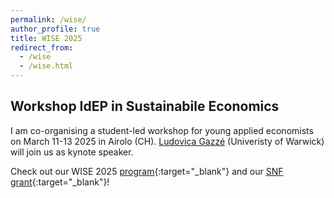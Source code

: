 ```yaml
---
permalink: /wise/
author_profile: true
title: WISE 2025
redirect_from:
  - /wise
  - /wise.html
---
```

## Workshop IdEP in Sustainabile Economics

  I am co-organising a student-led workshop for young applied economists on March 11-13 2025 in Airolo (CH). [Ludovica Gazzé](https://sites.google.com/view/ludovicagazze) (Univeristy of Warwick) will join us as kynote speaker.
  
  Check out our WISE 2025 [program](https://www.usi.ch/it/feeds/30071){:target="_blank"} and our [SNF grant](https://data.snf.ch/grants/grant/232488){:target="_blank"}!
